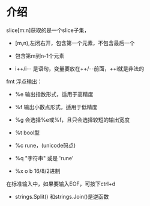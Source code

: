 # 介绍

slice[m:n]获取的是一个slice子集，
- [m,n),左闭右开，包含第一个元素，不包含最后一个
- 包含第m到n-1个元素

- i++/i-- 是语句，变量要放在++/--前面，++i就是非法的

fmt 浮点输出：
- %e 输出指数形式，适用于高精度
- %f 输出小数点形式，适用于低精度
- %g 会选择%e或%f，且只会选择较短的输出宽度

- %t bool型
- %c rune，(unicode码点)
- %q "字符串" 或是 'rune'
- %x o b 16/8/2进制

在标准输入中，如果要输入EOF，可按下ctrl+d

- strings.Split() 和strings.Join()是逆函数



